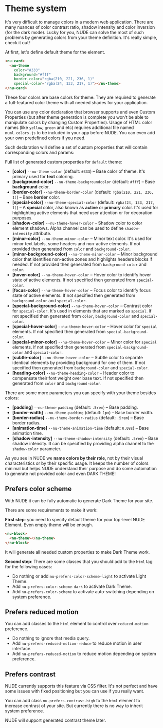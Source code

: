 # Theme system

It's very difficult to manage colors in a modern web application. There are many nuances of color contrast ratio, shadow intensity and color inversion (for the dark mode). Lucky for you, NUDE can solve the most of such problems by generating colors from your theme definition. It's really simple, check it out!

At first, let's define default theme for the element.

```html
<nu-card>
  <nu-theme
    color="#333"
    background="#fff"
    border-color="rgba(210, 221, 236, 1)"
    special-color="rgba(24, 133, 217, 1)"></nu-theme>
</nu-card>
```

These four colors are base colors for theme. They are required to generate a full-featured color theme with all needed shades for your application.

You can use any color declaration that browser supports and even Custom Properties (but after theme generation is complete you won't be able to manipulate colors by changing Custom Properties). Usage of HTML color names (like `yellow`, `green` and etc) requires additional file named `numl.colors.js` to be included in your app before NUDE. You can even add your own predefined colors if you need.

Such declaration will define a set of custom properties that will contain corresponding colors and params:

Full list of generated custom properties for `default` theme:

* **[color]** `--nu-theme-color` (default: `#333`) – Base color of theme. It's primary used for **text** coloring.
* **[background-color]** `--nu-theme-backgroundcolor` (default: `#fff`) – Base **background** color.
* **[border-color]** `--nu-theme-border-color` (default: `rgba(210, 221, 236, 1)`) – Base **border** color.
* **[special-color]** `--nu-theme-special-color` (default: `rgba(24, 133, 217, 1)`) – A **special** color, also known as **active** or **primary** color. It's used for highlighting active elements that need user attention or for decoration purposes.
* **[shadow-color]** `--nu-theme-hover-color` – Shadow color to color element shadows. Alpha channel can be used to define `shadow-intensity` attribute.
* **[minor-color]** `--nu-theme-minor-color` – Minor text color. It's used for minor text labels, some headers and non-active elements. If not provided then generated from `color` and `background-color`.
* **[minor-background-color]** `--nu-theme-minor-color` – Minor background color that identifies non-active zones and highlights headers blocks if needed. If not provided then generated from `background-color` and `color`.
* **[hover-color]** `--nu-theme-hover-color` – Hover color to identify hover state of active elements. If not specified then generated from `special-color`.
* **[focus-color]** `--nu-theme-hover-color` – Focus color to identify focus state of active elements. If not specified then generated from `background-color` and `special-color`.
* **[special-background-color]** `--nu-theme-hover-color` – Contrast color for `special-color`. It's used in elements that are marked as `special`. If not specified then generated from `color`, `background-color` and `special-color`.
* **[special-hover-color]** `--nu-theme-hover-color` – Hover color for `special` elements. If not specified then generated from `special-background-color`.
* **[special-minor-color]** `--nu-theme-hover-color` – Minor color for `special` elements. If not specified then generated from `special-background-color` and `special-color`.
* **[subtle-color]** `--nu-theme-hover-color` – Subtle color to separate identical elements by providing background for one of them. If not specified then generated from `background-color` and `special-color`.
* **[heading-color]** `--nu-theme-heading-color` – Header color to compensate their font weight over base text. If not specified then generated from `color` and `background-color`.

There are some more parameters you can specify with your theme besides colors:

* **[padding]** `--nu-theme-padding` (default: `.5rem`) – Base padding.
* **[border-width]** `--nu-theme-padding` (default: `1px`) – Base border width.
* **[border-radius]** `--nu-theme-border-radius` (default: `.5rem`) – Base border radius.
* **[animation-time]** `--nu-theme-animation-time` (default: `0.08s`) – Base animation time.
* **[shadow-intensity]** `--nu-theme-shadow-intensity` (default: `.5rem`) – Base shadow intensity. It can be specified by providing alpha channel to the `shadow-color` parameter.

As you see in NUDE we **name colors by their role**, not by their visual characteristics or by their specific usage. It keeps the number of colors minimal but helps NUDE understand their purpose and do some automation to generate not provided color and even DARK THEME!

## Prefers color scheme

With NUDE it can be fully automatic to generate Dark Theme for your site.

There are some requirements to make it work:

**First step**: you need to specify default theme for your top-level NUDE Element. Even empty theme will be enough.

```html
<nu-block>
  <nu-theme></nu-theme>
</nu-block>
```

It will generate all needed custom properties to make Dark Theme work.

**Second step**: There are some classes that you should add to the `html` tag for the following cases:

* Do nothing or add `nu-prefers-color-scheme-light` to activate Light Theme.
* Add `nu-prefers-color-scheme-dark` to activate Dark Theme.
* Add `nu-prefers-color-scheme` to activate auto-switching depending on system preference. 

## Prefers reduced motion

You can add classes to the `html` element to control over `reduced-motion` preference.

* Do nothing to ignore that media query.
* Add `nu-prefers-reduced-motion-reduce` to reduce motion in user interface.
* Add `nu-prefers-reduced-motion` to reduce motion depending on system preference.

## Prefers contrast

NUDE currently supports this feature via CSS filter. It's not perfect and have some issues with fixed positioning but you can use if you really want.

You can add class `nu-prefers-contrast-high` to the `html` element to increase contrast of your site. But currently there is no way to inherit system preference.

NUDE will support generated contrast theme later.
